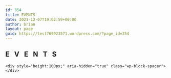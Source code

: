 ```yaml
---
id: 354
title: EVENTS
date: 2021-12-07T19:02:59+00:00
author: brian
layout: page
guid: https://test769923571.wordpress.com/?page_id=354
---
```

 

<div class="wp-block-group alignwide">
  <div class="wp-block-group__inner-container">
    <h2 class="alignwide" id="events" style="letter-spacing:15px;">
      <strong>EVENTS</strong>
    </h2>
    
    <div style="height:100px;" aria-hidden="true" class="wp-block-spacer">
    </div>
  </div>
</div><figure class="wp-block-gallery alignwide has-nested-images columns-1 is-cropped"> <figure class="wp-block-image size-large">

<img src="https://test769923571.files.wordpress.com/2021/12/4cdc88c2-7e73-42f1-bfd9-a0146a74fb10.jpg?w=1024" alt="" class="wp-image-364" /> </figure> <figure class="wp-block-image size-large"><img src="https://test769923571.files.wordpress.com/2021/12/6cb8f704-24f0-40bd-a7e7-b33178d0fda1-1.jpg?w=1024" alt="" class="wp-image-356" /></figure> <figure class="wp-block-image size-large"><img src="https://test769923571.files.wordpress.com/2021/12/28c70d9f-7ad6-4795-b323-af95c7e74444-1.jpg?w=1024" alt="" class="wp-image-362" /></figure> <figure class="wp-block-image size-large"><img src="https://test769923571.files.wordpress.com/2021/12/38effc30-5243-4f2e-8243-e05a3bcf2683.jpg?w=1024" alt="" class="wp-image-363" /></figure> <figure class="wp-block-image size-large"><img src="https://test769923571.files.wordpress.com/2021/12/9679c763-be21-46b9-a338-3ba3eace407d.jpg?w=1024" alt="" class="wp-image-357" /></figure> <figure class="wp-block-image size-large"><img src="https://test769923571.files.wordpress.com/2021/12/90006116-fc4d-474c-8fb8-ff6a284f800b.jpg?w=1024" alt="" class="wp-image-365" /></figure> <figure class="wp-block-image size-large"><img src="https://test769923571.files.wordpress.com/2021/12/ec132b92-a3da-4c6f-8166-202ef53c3c1f.jpg?w=1024" alt="" class="wp-image-359" /></figure> <figure class="wp-block-image size-large"><img src="https://test769923571.files.wordpress.com/2021/12/f9523a52-ffae-4ed2-8a29-71bfb3e5153e.jpg?w=1024" alt="" class="wp-image-361" /></figure> <figure class="wp-block-image size-large"><img src="https://test769923571.files.wordpress.com/2021/12/fd3b7bf9-5f4e-436e-a4ad-873f2ca084e1.jpg?w=1024" alt="" class="wp-image-358" /></figure> <figure class="wp-block-image size-large"><img src="https://test769923571.files.wordpress.com/2021/12/fd40c514-954d-4ec2-909c-c8d6906e2ac7.jpg?w=1024" alt="" class="wp-image-360" /></figure> </figure>